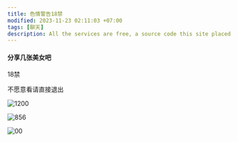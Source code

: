 ```yaml
---
title: 色情警告18禁
modified: 2023-11-23 02:11:03 +07:00
tags: [聊天]
description: All the services are free, a source code this site placed on github repository and intergration with netlify service, another service that you can use is github page for hosting your own static site.nx
---
```


####  分享几张美女吧

18禁

不愿意看请直接退出







![1200](/1200.jpg)

![856](/856.png)

![00](/00.jpg)
